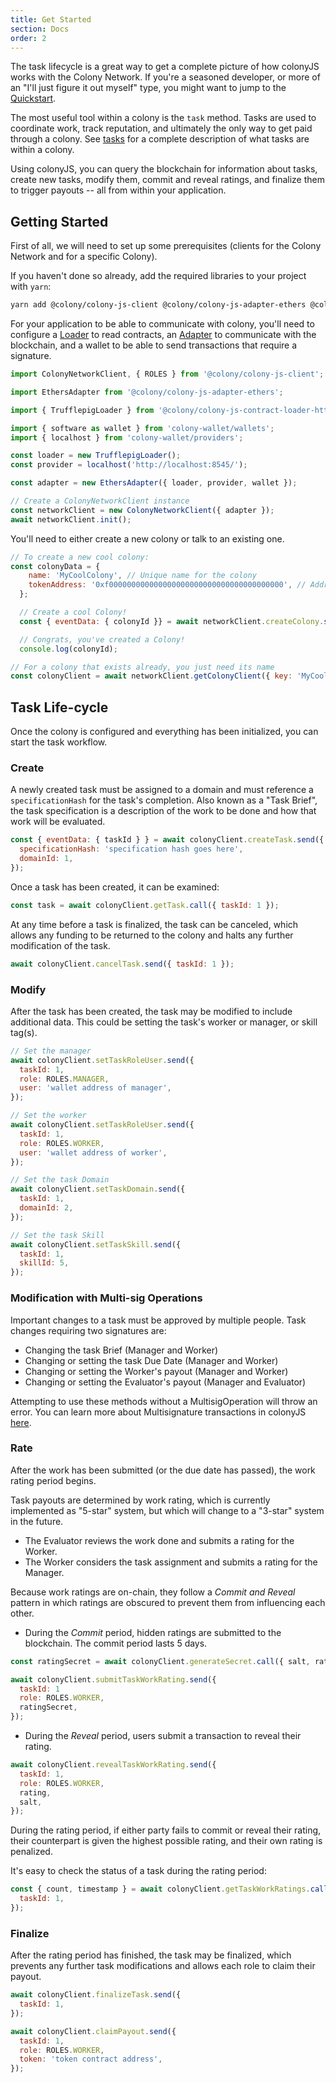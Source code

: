 ```yaml
---
title: Get Started
section: Docs
order: 2
---
```


The task lifecycle is a great way to get a complete picture of how colonyJS works with the Colony Network. If you're a seasoned developer, or more of an "I'll just figure it out myself" type, you might want to jump to the [Quickstart](/colonyjs/docs-quickstart/).

The most useful tool within a colony is the `task` method. Tasks are used to coordinate work, track reputation, and ultimately the only way to get paid through a colony. See [tasks](/colonynetwork/docs-tasks/) for a complete description of what tasks are within a colony.

Using colonyJS, you can query the blockchain for information about tasks, create new tasks, modify them, commit and reveal ratings, and finalize them to trigger payouts -- all from within your application.

## Getting Started
First of all, we will need to set up some prerequisites (clients for the Colony Network and for a specific Colony).

If you haven't done so already, add the required libraries to your project with `yarn`:

```bash
yarn add @colony/colony-js-client @colony/colony-js-adapter-ethers @colony/colony-js-contract-loader-http @colony/colony-wallet
```

For your application to be able to communicate with colony, you'll need to configure a [Loader](/colonyjs/docs-loaders/) to read contracts, an [Adapter](/colonyjs/docs-adapters/) to communicate with the blockchain, and a wallet to be able to send transactions that require a signature.

```js
import ColonyNetworkClient, { ROLES } from '@colony/colony-js-client';

import EthersAdapter from '@colony/colony-js-adapter-ethers';

import { TrufflepigLoader } from '@colony/colony-js-contract-loader-http';

import { software as wallet } from 'colony-wallet/wallets';
import { localhost } from 'colony-wallet/providers';

const loader = new TrufflepigLoader();
const provider = localhost('http://localhost:8545/');

const adapter = new EthersAdapter({ loader, provider, wallet });

// Create a ColonyNetworkClient instance
const networkClient = new ColonyNetworkClient({ adapter });
await networkClient.init();


```

You'll need to either create a new colony or talk to an existing one.

```js
// To create a new cool colony:
const colonyData = {
    name: 'MyCoolColony', // Unique name for the colony
    tokenAddress: '0xf000000000000000000000000000000000000000', // Address of the colony's native token
  };

  // Create a cool Colony!
  const { eventData: { colonyId }} = await networkClient.createColony.send(colonyData);

  // Congrats, you've created a Colony!
  console.log(colonyId);

```

```js
// For a colony that exists already, you just need its name
const colonyClient = await networkClient.getColonyClient({ key: 'MyCoolColony' });
```


## Task Life-cycle
Once the colony is configured and everything has been initialized, you can start the task workflow.

### Create
A newly created task must be assigned to a domain and must reference a `specificationHash` for the task's completion. Also known as a "Task Brief", the task specification is a description of the work to be done and how that work will be evaluated.

```js
const { eventData: { taskId } } = await colonyClient.createTask.send({
  specificationHash: 'specification hash goes here',
  domainId: 1,
});
```

Once a task has been created, it can be examined:

```js
const task = await colonyClient.getTask.call({ taskId: 1 });

```

At any time before a task is finalized, the task can be canceled, which allows any funding to be returned to the colony and halts any further modification of the task.

```js
await colonyClient.cancelTask.send({ taskId: 1 });
```

### Modify
After the task has been created, the task may be modified to include additional data. This could be setting the task's worker or manager, or skill tag(s).

```js
// Set the manager
await colonyClient.setTaskRoleUser.send({
  taskId: 1,
  role: ROLES.MANAGER,
  user: 'wallet address of manager',
});

// Set the worker
await colonyClient.setTaskRoleUser.send({
  taskId: 1,
  role: ROLES.WORKER,
  user: 'wallet address of worker',
});

// Set the task Domain
await colonyClient.setTaskDomain.send({
  taskId: 1,
  domainId: 2,
});

// Set the task Skill
await colonyClient.setTaskSkill.send({
  taskId: 1,
  skillId: 5,
});
```
### Modification with Multi-sig Operations
Important changes to a task must be approved by multiple people. Task changes requiring two signatures are:

* Changing the task Brief (Manager and Worker)
* Changing or setting the task Due Date (Manager and Worker)
* Changing or setting the Worker's payout (Manager and Worker)
* Changing or setting the Evaluator's payout (Manager and Evaluator)

Attempting to use these methods without a MultisigOperation will throw an error. You can learn more about Multisignature transactions in colonyJS [here](/colonyjs/docs-multisignature).

### Rate
After the work has been submitted (or the due date has passed), the work rating period begins.

Task payouts are determined by work rating, which is currently implemented as "5-star" system, but which will change to a "3-star" system in the future.

* The Evaluator reviews the work done and submits a rating for the Worker.
* The Worker considers the task assignment and submits a rating for the Manager.

Because work ratings are on-chain, they follow a _*Commit* and *Reveal*_ pattern in which ratings are obscured to prevent them from influencing each other.


* During the *Commit* period, hidden ratings are submitted to the blockchain. The commit period lasts 5 days.

```js
const ratingSecret = await colonyClient.generateSecret.call({ salt, rating });

await colonyClient.submitTaskWorkRating.send({
  taskId: 1
  role: ROLES.WORKER,
  ratingSecret,
});
```

* During the *Reveal* period, users submit a transaction to reveal their rating.

```js
await colonyClient.revealTaskWorkRating.send({
  taskId: 1,
  role: ROLES.WORKER,
  rating,
  salt,
});
```

During the rating period, if either party fails to commit or reveal their rating, their counterpart is given the highest possible rating, and their own rating is penalized.

It's easy to check the status of a task during the rating period:

```js
const { count, timestamp } = await colonyClient.getTaskWorkRatings.call({
  taskId: 1,
});
```

### Finalize

After the rating period has finished, the task may be finalized, which prevents any further task modifications and allows each role to claim their payout.

```js
await colonyClient.finalizeTask.send({
  taskId: 1,
});

await colonyClient.claimPayout.send({
  taskId: 1,
  role: ROLES.WORKER,
  token: 'token contract address',
});
```
